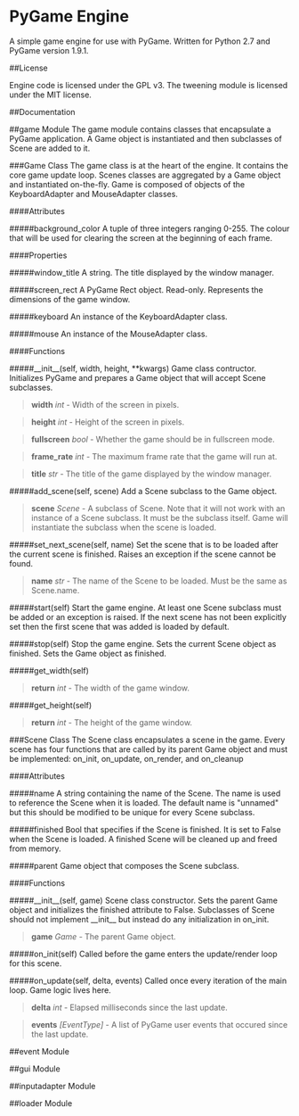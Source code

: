 PyGame Engine
=============

A simple game engine for use with PyGame. Written for Python 2.7 and PyGame version 1.9.1.

##License

Engine code is licensed under the GPL v3. The tweening module is licensed under the MIT license.

##Documentation

##game Module
The game module contains classes that encapsulate a PyGame application. A Game object is instantiated and then subclasses of Scene are added to it.

###Game Class
The game class is at the heart of the engine. It contains the core game update loop. Scenes classes are aggregated by a Game object and instantiated on-the-fly. Game is composed of objects of the KeyboardAdapter and MouseAdapter classes.

####Attributes

#####background_color
A tuple of three integers ranging 0-255. The colour that will be used for clearing the screen at the beginning of each frame.

####Properties

#####window_title
A string. The title displayed by the window manager.

#####screen_rect
A PyGame Rect object. Read-only. Represents the dimensions of the game window.

#####keyboard
An instance of the KeyboardAdapter class.

#####mouse
An instance of the MouseAdapter class.

####Functions

#####\_\_init\_\_(self, width, height, **kwargs)
Game class contructor. Initializes PyGame and prepares a Game object that will accept Scene subclasses.

> **width** _int_ - Width of the screen in pixels.

> **height** _int_ - Height of the screen in pixels.

> **fullscreen** _bool_ - Whether the game should be in fullscreen mode.

> **frame_rate** _int_ - The maximum frame rate that the game will run at.

> **title** _str_ - The title of the game displayed by the window manager.

#####add_scene(self, scene)
Add a Scene subclass to the Game object.

> **scene** _Scene_ - A subclass of Scene. Note that it will not work with an instance of a Scene subclass. It must be the subclass itself. Game will instantiate the subclass when the scene is loaded.

#####set_next_scene(self, name)
Set the scene that is to be loaded after the current scene is finished. Raises an exception if the scene cannot be found.

> **name** _str_ - The name of the Scene to be loaded. Must be the same as Scene.name.

#####start(self)
Start the game engine. At least one Scene subclass must be added or an exception is raised. If the next scene has not been explicitly set then the first scene that was added is loaded by default.

#####stop(self)
Stop the game engine. Sets the current Scene object as finished. Sets the Game object as finished.

#####get_width(self)
> **return** _int_ - The width of the game window.

#####get_height(self)
> **return** _int_ - The height of the game window.

###Scene Class
The Scene class encapsulates a scene in the game. Every scene has four functions that are called by its parent Game object and must be implemented: on_init, on_update, on_render, and on_cleanup

####Attributes

#####name
A string containing the name of the Scene. The name is used to reference the Scene when it is loaded. The default name is "unnamed" but this should be modified to be unique for every Scene subclass.

#####finished
Bool that specifies if the Scene is finished. It is set to False when the Scene is loaded. A finished Scene will be cleaned up and freed from memory.

#####parent
Game object that composes the Scene subclass.

####Functions

#####\_\_init\_\_(self, game)
Scene class constructor. Sets the parent Game object and initializes the finished attribute to False. Subclasses of Scene should not implement \_\_init\_\_ but instead do any initialization in on_init.

> **game** _Game_ - The parent Game object.

#####on_init(self)
Called before the game enters the update/render loop for this scene.

#####on_update(self, delta, events)
Called once every iteration of the main loop. Game logic lives here.

> **delta** _int_ - Elapsed milliseconds since the last update.

> **events** _[EventType]_ - A list of PyGame user events that occured since the last update.

##event Module

##gui Module

##inputadapter Module

##loader Module
